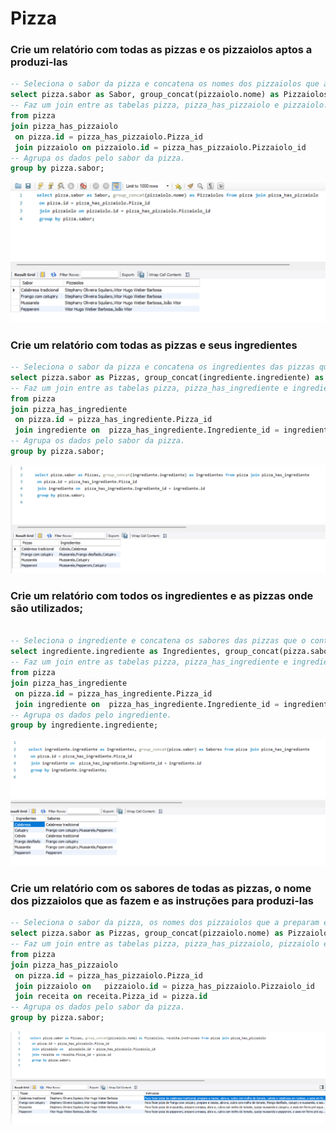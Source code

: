 # Pizza

### Crie um relatório com todas as pizzas e os pizzaiolos aptos a produzi-las
``` sql
-- Seleciona o sabor da pizza e concatena os nomes dos pizzaiolos que a preparam.
select pizza.sabor as Sabor, group_concat(pizzaiolo.nome) as Pizzaiolos
-- Faz um join entre as tabelas pizza, pizza_has_pizzaiolo e pizzaiolo.
from pizza
join pizza_has_pizzaiolo
 on pizza.id = pizza_has_pizzaiolo.Pizza_id
 join pizzaiolo on pizzaiolo.id = pizza_has_pizzaiolo.Pizzaiolo_id
-- Agrupa os dados pelo sabor da pizza.
group by pizza.sabor;
```
![pizzaria1](pizza_e_pizzaiolos.png)

### Crie um relatório com todas as pizzas e seus ingredientes
``` sql
-- Seleciona o sabor da pizza e concatena os ingredientes das pizzas que o possuem.
select pizza.sabor as Pizzas, group_concat(ingrediente.ingrediente) as Ingredientes
-- Faz um join entre as tabelas pizza, pizza_has_ingrediente e ingrediente.
from pizza
join pizza_has_ingrediente
 on pizza.id = pizza_has_ingrediente.Pizza_id
 join ingrediente on  pizza_has_ingrediente.Ingrediente_id = ingrediente.id 
-- Agrupa os dados pelo sabor da pizza.
group by pizza.sabor;
```

![pizzaria3](pizza_ingredientes.png)
### Crie um relatório com todos os ingredientes e as pizzas onde são utilizados;

``` sql

-- Seleciona o ingrediente e concatena os sabores das pizzas que o contêm.
select ingrediente.ingrediente as Ingredientes, group_concat(pizza.sabor) as Sabores
-- Faz um join entre as tabelas pizza, pizza_has_ingrediente e ingrediente.
from pizza
join pizza_has_ingrediente
 on pizza.id = pizza_has_ingrediente.Pizza_id
 join ingrediente on  pizza_has_ingrediente.Ingrediente_id = ingrediente.id 
-- Agrupa os dados pelo ingrediente.
group by ingrediente.ingrediente;

```

![pizzaria2](ingrediente_pizza.png)

### Crie um relatório com os sabores de todas as pizzas, o nome dos pizzaiolos que as fazem e as instruções para produzi-las
``` sql
-- Seleciona o sabor da pizza, os nomes dos pizzaiolos que a preparam e as instruções da receita.
select pizza.sabor as Pizzas, group_concat(pizzaiolo.nome) as Pizzaiolos, receita.instrucoes
-- Faz um join entre as tabelas pizza, pizza_has_pizzaiolo, pizzaiolo e receita.
from pizza
join pizza_has_pizzaiolo
 on pizza.id = pizza_has_pizzaiolo.Pizza_id
 join pizzaiolo on   pizzaiolo.id = pizza_has_pizzaiolo.Pizzaiolo_id
 join receita on receita.Pizza_id = pizza.id 
-- Agrupa os dados pelo sabor da pizza.
group by pizza.sabor;
```
![pizzaria4](pizza_pizzaiolo_instrução.png)
